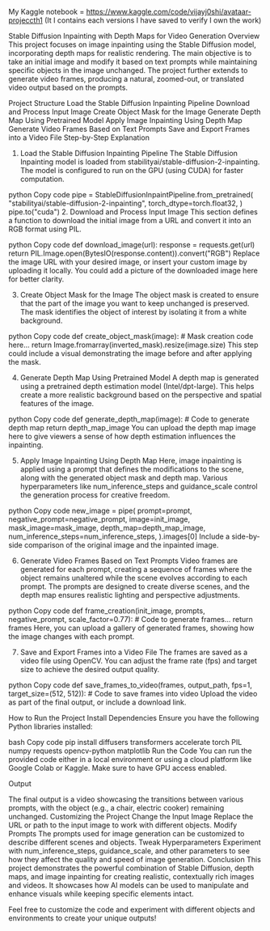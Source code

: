 My Kaggle notebook =   https://www.kaggle.com/code/vijayj0shi/avataar-projeccth1
      (It I contains each versions I have saved to verify I own the work)

Stable Diffusion Inpainting with Depth Maps for Video Generation
Overview
This project focuses on image inpainting using the Stable Diffusion model, incorporating depth maps for realistic rendering. The main objective is to take an initial image and modify it based on text prompts while maintaining specific objects in the image unchanged. The project further extends to generate video frames, producing a natural, zoomed-out, or translated video output based on the prompts.

Project Structure
Load the Stable Diffusion Inpainting Pipeline
Download and Process Input Image
Create Object Mask for the Image
Generate Depth Map Using Pretrained Model
Apply Image Inpainting Using Depth Map
Generate Video Frames Based on Text Prompts
Save and Export Frames into a Video File
Step-by-Step Explanation
1. Load the Stable Diffusion Inpainting Pipeline
The Stable Diffusion Inpainting model is loaded from stabilityai/stable-diffusion-2-inpainting. The model is configured to run on the GPU (using CUDA) for faster computation.

python
Copy code
pipe = StableDiffusionInpaintPipeline.from_pretrained(
    "stabilityai/stable-diffusion-2-inpainting",
    torch_dtype=torch.float32,
)
pipe.to("cuda")
2. Download and Process Input Image
This section defines a function to download the initial image from a URL and convert it into an RGB format using PIL.

python
Copy code
def download_image(url):
    response = requests.get(url)
    return PIL.Image.open(BytesIO(response.content)).convert("RGB")
Replace the image URL with your desired image, or insert your custom image by uploading it locally. You could add a picture of the downloaded image here for better clarity.

3. Create Object Mask for the Image
The object mask is created to ensure that the part of the image you want to keep unchanged is preserved. The mask identifies the object of interest by isolating it from a white background.

python
Copy code
def create_object_mask(image):
    # Mask creation code here...
    return Image.fromarray(inverted_mask).resize(image.size)
This step could include a visual demonstrating the image before and after applying the mask.

4. Generate Depth Map Using Pretrained Model
A depth map is generated using a pretrained depth estimation model (Intel/dpt-large). This helps create a more realistic background based on the perspective and spatial features of the image.

python
Copy code
def generate_depth_map(image):
    # Code to generate depth map
    return depth_map_image
You can upload the depth map image here to give viewers a sense of how depth estimation influences the inpainting.

5. Apply Image Inpainting Using Depth Map
Here, image inpainting is applied using a prompt that defines the modifications to the scene, along with the generated object mask and depth map. Various hyperparameters like num_inference_steps and guidance_scale control the generation process for creative freedom.

python
Copy code
new_image = pipe(
    prompt=prompt,
    negative_prompt=negative_prompt,
    image=init_image,
    mask_image=mask_image,
    depth_map=depth_map_image,
    num_inference_steps=num_inference_steps,
).images[0]
Include a side-by-side comparison of the original image and the inpainted image.

6. Generate Video Frames Based on Text Prompts
Video frames are generated for each prompt, creating a sequence of frames where the object remains unaltered while the scene evolves according to each prompt. The prompts are designed to create diverse scenes, and the depth map ensures realistic lighting and perspective adjustments.

python
Copy code
def frame_creation(init_image, prompts, negative_prompt, scale_factor=0.77):
    # Code to generate frames...
    return frames
Here, you can upload a gallery of generated frames, showing how the image changes with each prompt.

7. Save and Export Frames into a Video File
The frames are saved as a video file using OpenCV. You can adjust the frame rate (fps) and target size to achieve the desired output quality.

python
Copy code
def save_frames_to_video(frames, output_path, fps=1, target_size=(512, 512)):
    # Code to save frames into video
Upload the video as part of the final output, or include a download link.

How to Run the Project
Install Dependencies
Ensure you have the following Python libraries installed:

bash
Copy code
pip install diffusers transformers accelerate torch PIL numpy requests opencv-python matplotlib
Run the Code You can run the provided code either in a local environment or using a cloud platform like Google Colab or Kaggle. Make sure to have GPU access enabled.

Output

The final output is a video showcasing the transitions between various prompts, with the object (e.g., a chair, electric cooker) remaining unchanged.
Customizing the Project
Change the Input Image
Replace the URL or path to the input image to work with different objects.
Modify Prompts
The prompts used for image generation can be customized to describe different scenes and objects.
Tweak Hyperparameters
Experiment with num_inference_steps, guidance_scale, and other parameters to see how they affect the quality and speed of image generation.
Conclusion
This project demonstrates the powerful combination of Stable Diffusion, depth maps, and image inpainting for creating realistic, contextually rich images and videos. It showcases how AI models can be used to manipulate and enhance visuals while keeping specific elements intact.

Feel free to customize the code and experiment with different objects and environments to create your unique outputs!

